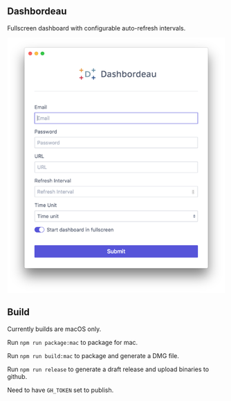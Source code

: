 ## Dashbordeau

Fullscreen dashboard with configurable auto-refresh intervals. 

![preview](./assets/images/preview.png "Dashbordeau preview")


## Build

Currently builds are macOS only.

Run `npm run package:mac` to package for mac.

Run `npm run build:mac` to package and generate a DMG file.

Run `npm run release` to generate a draft release and upload binaries to github.

Need to have `GH_TOKEN` set to publish.





<!--

Possible features:
* Support multiple screens
* Remote control. Have a client installed in a computer and control centrally.
* Fleet control.
* iBeacon broadcasting, so the companion app reacts changing content based on client.

electron-icon-maker -i assets/icons/src/dashbordeau-round.png -o assets/

https://www.christianengvall.se/electron-menu/
https://github.com/webtorrent/webtorrent-desktop/blob/62cb304971cb867e5923044df9b7afa2c5f35e78/main/updater.js
https://github.com/webtorrent/webtorrent.io/blob/master/server/desktop-api.js

high level wrapper for electron-build and electron-packager
https://electronforge.io/
-->